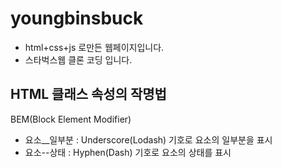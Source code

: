 # youngbinsbuck

- html+css+js 로만든 웹페이지입니다.
- 스타벅스웹 클론 코딩 입니다.

## HTML 클래스 속성의 작명법

BEM(Block Element Modifier)

- 요소__일부분 : Underscore(Lodash) 기호로 요소의 일부분을 표시
- 요소--상태 : Hyphen(Dash) 기호로 요소의 상태를 표시
